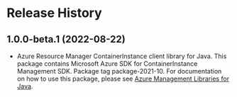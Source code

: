 # Release History

## 1.0.0-beta.1 (2022-08-22)

- Azure Resource Manager ContainerInstance client library for Java. This package contains Microsoft Azure SDK for ContainerInstance Management SDK.  Package tag package-2021-10. For documentation on how to use this package, please see [Azure Management Libraries for Java](https://aka.ms/azsdk/java/mgmt).
